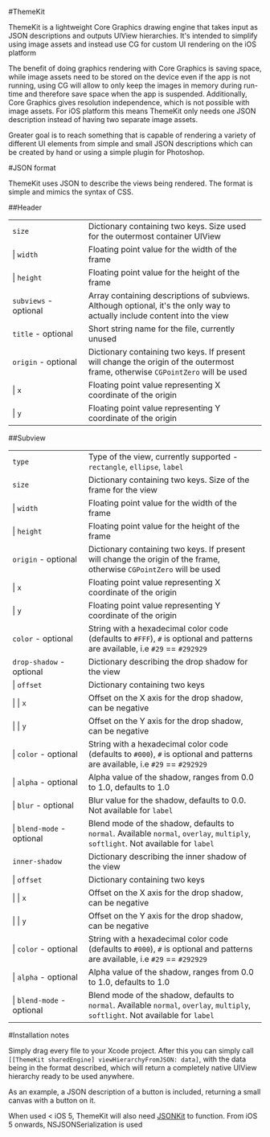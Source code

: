 #ThemeKit

ThemeKit is a lightweight Core Graphics drawing engine that takes input as JSON descriptions and outputs UIView hierarchies. It's intended to simplify using image assets and instead use CG for custom UI rendering on the iOS platform

The benefit of doing graphics rendering with Core Graphics is saving space, while image assets need to be stored on the device even if the app is not running, using CG will allow to only keep the images in memory during run-time and therefore save space when the app is suspended. Additionally, Core Graphics gives resolution independence, which is not possible with image assets. For iOS platform this means ThemeKit only needs one JSON description instead of having two separate image assets.

Greater goal is to reach something that is capable of rendering a variety of different UI elements from simple and small JSON descriptions which can be created by hand or using a simple plugin for Photoshop.

#JSON format

ThemeKit uses JSON to describe the views being rendered. The format is simple and mimics the syntax of CSS. 

##Header
<table>
<tr>
<td width=30%><code>size</code></td>
<td>Dictionary containing two keys. Size used for the outermost container UIView</td>
</tr>
<tr>
<td>| <code>width</code></td>
<td>Floating point value for the width of the frame</td>
</tr>
<tr>
<td>| <code>height</code></td>
<td>Floating point value for the height of the frame</td>
</tr>
<tr>
<td><code>subviews</code> - optional</td>
<td>Array containing descriptions of </code>subview</code>s. Although optional, it's the only way to actually include content into the view</td>
</tr>
</tr>
<tr>
<td><code>title</code> - optional</td>
<td>Short string name for the file, currently unused</td>
</tr>
<tr>
<td><code>origin</code> - optional</td>
<td>Dictionary containing two keys. If present will change the origin of the outermost frame, otherwise <code>CGPointZero</code> will be used</td>
</tr>
<tr>
<td align=lef>| <code>x</code></td>
<td>Floating point value representing X coordinate of the origin</td>
</tr>
<tr>
<td>| <code>y</code></td>
<td>Floating point value representing Y coordinate of the origin</td>
</tr>
</table>

##Subview
<table>
<tr>
<td width=30%><code>type</code></td>
<td>Type of the view, currently supported - <code>rectangle</code>, <code>ellipse</code>, <code>label</code></td>
</tr>
<tr>
<td><code>size</code></td>
<td>Dictionary containing two keys. Size of the frame for the view</td>
</tr>
<tr>
<td>| <code>width</code></td>
<td>Floating point value for the width of the frame</td>
</tr>
<tr>
<td>| <code>height</code></td>
<td>Floating point value for the height of the frame</td>
</tr>
<tr>
<td><code>origin</code> - optional</td>
<td>Dictionary containing two keys. If present will change the origin of the frame, otherwise <code>CGPointZero</code> will be used</td>
</tr>
<tr>
<td align=lef>| <code>x</code></td>
<td>Floating point value representing X coordinate of the origin</td>
</tr>
<tr>
<td align=lef>| <code>y</code></td>
<td>Floating point value representing Y coordinate of the origin</td>
</tr>
<tr>
<td><code>color</code> - optional</td>
<td>String with a hexadecimal color code (defaults to <code>#FFF</code>), <code>#</code> is optional and patterns are available, i.e <code>#29</code> == <code>#292929</code></td>
</tr>
<tr>
<td><code>drop-shadow</code> - optional</td>
<td>Dictionary describing the drop shadow for the view</td>
</tr>
<tr>
<td>| <code>offset</code></td>
<td>Dictionary containing two keys</td>
</tr>
<tr>
<td>| | <code>x</code></td>
<td>Offset on the X axis for the drop shadow, can be negative</td>
</tr>
<tr>
<td>| | <code>y</code></td>
<td>Offset on the Y axis for the drop shadow, can be negative</td>
</tr>
<tr>
<td>| <code>color</code> - optional</td>
<td>String with a hexadecimal color code (defaults to <code>#000</code>), <code>#</code> is optional and patterns are available, i.e <code>#29</code> == <code>#292929</code>
</tr>
<tr>
<td>| <code>alpha</code> - optional</td>
<td>Alpha value of the shadow, ranges from 0.0 to 1.0, defaults to 1.0</td>
</tr>
<tr>
<td>| <code>blur</code> - optional</td>
<td>Blur value for the shadow, defaults to 0.0. Not available for <code>label</code></td>
</tr>
<tr>
<td>| <code>blend-mode</code> - optional</td>
<td>Blend mode of the shadow, defaults to <code>normal</code>. Available <code>normal</code>, <code>overlay</code>, <code>multiply</code>, <code>softlight</code>. Not available for <code>label</code></td>
</tr>
<tr>
<td><code>inner-shadow</code></td>
<td>Dictionary describing the inner shadow of the view</td>
</tr>
<tr>
<td>| <code>offset</code></td>
<td>Dictionary containing two keys</td>
</tr>
<tr>
<td>| | <code>x</code></td>
<td>Offset on the X axis for the drop shadow, can be negative</td>
</tr>
<tr>
<td>| | <code>y</code></td>
<td>Offset on the Y axis for the drop shadow, can be negative</td>
</tr>
<tr>
<td>| <code>color</code> - optional</td>
<td>String with a hexadecimal color code (defaults to <code>#000</code>), <code>#</code> is optional and patterns are available, i.e <code>#29</code> == <code>#292929</code>
</tr>
<tr>
<td>| <code>alpha</code> - optional</td>
<td>Alpha value of the shadow, ranges from 0.0 to 1.0, defaults to 1.0</td>
</tr>
<tr>
<tr>
<td>| <code>blend-mode</code> - optional</td>
<td>Blend mode of the shadow, defaults to <code>normal</code>. Available <code>normal</code>, <code>overlay</code>, <code>multiply</code>, <code>softlight</code>. Not available for <code>label</code></td>
</tr>
</table>

#Installation notes

Simply drag every file to your Xcode project. After this you can simply call `[[ThemeKit sharedEngine] viewHierarchyFromJSON: data]`, with the data being in the format described, which will return a completely native UIView hierarchy ready to be used anywhere.

As an example, a JSON description of a button is included, returning a small canvas with a button on it.

When used < iOS 5, ThemeKit will also need [JSONKit](http://https://github.com/johnezang/JSONKit, "JSONKit on GitHub") to function. From iOS 5 onwards, NSJSONSerialization is used